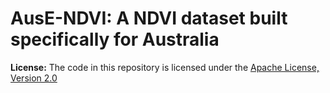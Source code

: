 
<!-- <img align="centre" src="results/banner_picture.png" width="100%"> -->

# AusE-NDVI: A NDVI dataset built specifically for Australia


**License:** The code in this repository is licensed under the [Apache License, Version 2.0](https://www.apache.org/licenses/LICENSE-2.0)
